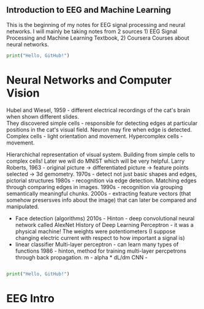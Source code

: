 ## Introduction to EEG and Machine Learning
This is the beginning of my notes for EEG signal processing and neural networks. I will mainly be taking notes from 2 sources 1) EEG Signal Processing and Machine Learning Textbook, 2) Coursera Courses about neural networks.

```python
print("Hello, GitHub!")
```

# Neural Networks and Computer Vision
Hubel and Wiesel, 1959 - different electrical recordings of the cat's brain when shown different slides.  
They discovered simple cells - responsible for detecting edges at particular positions in the cat's visual field. Neuron may fire when edge is detected. Complex cells - light orientation and movement. Hypercomplex cells - movement.

Hierarchichal representation of visual system. Building from simple cells to complex cells! Later we will do MNIST which will be very helpful.
Larry Roberts, 1963 - original picture -> differentiated picture -> feature points selected -> 3d gemometry.
1970s - detect not just basic shapes and edges, pictorial structures
1980s - recognition via edge detection. Matching edges through comparing edges in images.
1990s - recognition via grouping semantically meaningful chunks.
2000s - extracting feature vectors (that somehow presersves info about the image) that can later be compared and manipulated.
- Face detection (algorithms)
2010s - Hinton - deep convolutional neural network called AlexNet
History of Deep Learning
Perceptron - it was a physical machine! The weights were potentiometers (I suppose changing electric current with respect to how important a signal is)
- linear classifier
Multi-layer perceptron - can learn many types of functions
1986 - hinton, method for training multi-layer percpetrons through back propagation. m - alpha * dL/dm
CNN -


```python

print("Hello, GitHub!")
```



# EEG Intro

